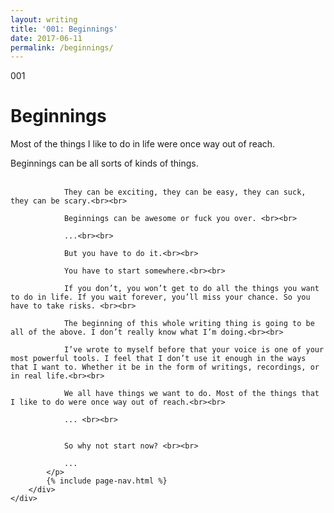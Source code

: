 ```yaml
---
layout: writing
title: '001: Beginnings'
date: 2017-06-11
permalink: /beginnings/
---
```


<div id="beginnings">
	<div class="container writing">
		<div class="left">
			<span>001</span>
			<h1>Beginnings</h1>
			<p>Most of the things I like to do in life were once way out of reach.&lrm;</p>
		</div>
		<div class="right">
			<p>
				Beginnings can be all sorts of kinds of things.<br><br>

				They can be exciting, they can be easy, they can suck, they can be scary.<br><br>

				Beginnings can be awesome or fuck you over. <br><br>

				...<br><br>

				But you have to do it.<br><br>

				You have to start somewhere.<br><br>

				If you don’t, you won’t get to do all the things you want to do in life. If you wait forever, you’ll miss your chance. So you have to take risks. <br><br>

				The beginning of this whole writing thing is going to be all of the above. I don’t really know what I’m doing.<br><br>

				I’ve wrote to myself before that your voice is one of your most powerful tools. I feel that I don’t use it enough in the ways that I want to. Whether it be in the form of writings, recordings, or in real life.<br><br>

				We all have things we want to do. Most of the things that I like to do were once way out of reach.<br><br>

				... <br><br>


				So why not start now? <br><br> 

				...
			</p>
			{% include page-nav.html %}
		</div>
	</div>
</div>

